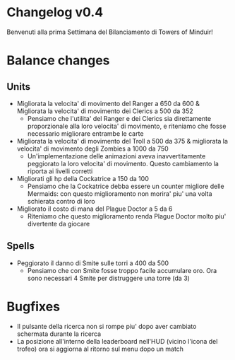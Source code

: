 # Changelog v0.4

Benvenuti alla prima Settimana del Bilanciamento di Towers of Minduir!

# Balance changes

## Units

- Migliorata la velocita' di movimento del Ranger a 650 da 600 & Migliorata la velocita' di movimento dei Clerics a 500 da 352
    - Pensiamo che l'utilita' del Ranger e dei Clerics sia direttamente proporzionale alla loro velocita' di movimento, e riteniamo che fosse necessario migliorare entrambe le carte
- Migliorata la velocita' di movimento del Troll a 500 da 375 & migliorata la velocita' di movimento degli Zombies a 1000 da 750
    - Un'implementazione delle animazioni aveva inavvertitamente peggiorato la loro velocita' di movimento. Questo cambiamento la riporta ai livelli corretti
- Migliorati gli hp della Cockatrice a 150 da 100
    - Pensiamo che la Cockatrice debba essere un counter migliore delle Mermaids: con questo miglioramento non morira' piu' una volta schierata contro di loro
- Migliorato il costo di mana del Plague Doctor a 5 da 6
    - Riteniamo che questo miglioramento renda Plague Doctor molto piu' divertente da giocare

## Spells

- Peggiorato il danno di Smite sulle torri a 400 da 500
    - Pensiamo che con Smite fosse troppo facile accumulare oro. Ora sono necessari 4 Smite per distruggere una torre (da 3)

# Bugfixes

- Il pulsante della ricerca non si rompe piu' dopo aver cambiato schermata durante la ricerca
- La posizione all'interno della leaderboard nell'HUD (vicino l'icona del trofeo) ora si aggiorna al ritorno sul menu dopo un match
